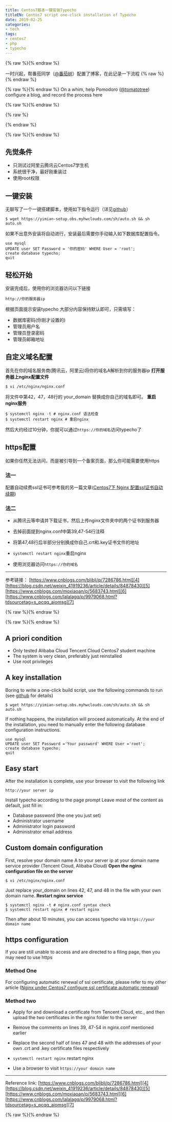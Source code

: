 ```yaml
---
title: Centos7脚本一键安装Typecho
titleEN: Centos7 script one-click installation of Typecho
date: 2019-02-25
categories:
- tech
tags:
- centos7
- php
- typecho
---
```



{% raw %}<span class=".zh">{% endraw %}

一时兴起，帮番茄同学（[@番茄树][1]）配置了博客，在此记录一下流程 
{% raw %}</span>{% endraw %}


{% raw %}<span class=".en">{% endraw %}
On a whim, help Pomodoro ([@tomatotree][1]) configure a blog, and record the process here

{% raw %}</span>{% endraw %}


<!--more-->

{% raw %}
<script>
	session.onload(function(){
		if(page.tran.getLang() == 'en'){
			tips.warning({
				title: 'Caution',
				position: 'topRight',
				message: 'This page was translated by Machine!!',
				buttons: [['<button>Show Original Page</button>', function (instance, toast) {
					page.tran.setLang('zh');
             		instance.hide({ transitionOut: 'fadeOut' }, toast, 'button');
        		}, true]]
			});
		}
	});
</script>
{% endraw %}

{% raw %}<span class=".zh">{% endraw %}
## 先觉条件
 - 只测试过阿里云腾讯云Centos7学生机
 - 系统很干净，最好刚重装过
 - 使用root权限

## 一键安装
无聊写了一个一键搭建脚本，使用如下指令运行（详见[github][2]）
````
$ wget https://yimian-setup.obs.myhwclouds.com/sh/auto.sh && sh auto.sh
````
如果不出意外安装将自动进行，安装最后需要你手动输入如下数据库配置指令。
````
use mysql
UPDATE user SET Password = '你的密码' WHERE User = 'root';
create database typecho;
quit
````
## 轻松开始
安装完成后，使用你的浏览器访问以下链接
````
http://你的服务器ip
````
根据页面提示安装typecho
大部分内容保持默认即可，只需填写：
 - 数据库密码(你刚才设置的)
 - 管理员用户名
 - 管理员登录密码
 - 管理员邮箱地址

## 自定义域名配置
首先在你的域名服务商(腾讯云，阿里云)将你的域名A解析到你的服务器ip
**打开服务器上nginx配置文件**
````
$ vi /etc/nginx/nginx.conf
````
将文件中第42，47，48行的 your_domain 替换成你自己的域名即可。
**重启nginx服务**
````
$ systemctl nginx -t # nginx.conf 语法检查
$ systemctl restart nginx # 重启nginx
````
然后大约经过10分钟，你就可以通过`https://你的域名`访问typecho了

## https配置
如果你任然无法访问，而是被引导到一个备案页面，那么你可能需要使用https

### 法一
配置自动续费ssl证书可参考我的另一篇文章([Centos7下 Nginx 配置ssl证书自动续期][3])

### 法二
 - 从腾讯云等申请并下载证书，然后上传nginx文件夹中的两个证书到服务器

 - 去掉前面提到nginx.conf中第39,47-54行注释
 - 将第47,48行后半部分分别换成你自己.crt和.key证书文件的地址
 - `systemctl restart nginx`重启nginx
 - 使用浏览器访问`https://你的域名`




----------
参考链接：
[https://www.cnblogs.com/blibli/p/7286786.html][4]
[https://blog.csdn.net/weixin_41919236/article/details/84878430][5]
[https://www.cnblogs.com/moxiaoan/p/5683743.html][6]
[https://www.cnblogs.com/lalalagq/p/9979068.html?tdsourcetag=s_pcqq_aiomsg][7]


  [1]: https://tomatotrees.xyz
  [2]: https://github.com/IoTcat/typecho-auto-install-centos7
  [3]: https://www.eee.dog/tech/ssl-auto-apply.html
  [4]: https://www.cnblogs.com/blibli/p/7286786.html
  [5]: https://blog.csdn.net/weixin_41919236/article/details/84878430
  [6]: https://www.cnblogs.com/moxiaoan/p/5683743.html
  [7]: https://www.cnblogs.com/lalalagq/p/9979068.html?tdsourcetag=s_pcqq_aiomsg


 {% raw %}</span>{% endraw %}

{% raw %}<span class=".en">{% endraw %}
## A priori condition
 - Only tested Alibaba Cloud Tencent Cloud Centos7 student machine
 - The system is very clean, preferably just reinstalled
 - Use root privileges

## A key installation
Boring to write a one-click build script, use the following commands to run (see [github][2] for details)
````
$ wget https://yimian-setup.obs.myhwclouds.com/sh/auto.sh && sh auto.sh
````
If nothing happens, the installation will proceed automatically. At the end of the installation, you need to manually enter the following database configuration instructions.
````
use mysql
UPDATE user SET Password ='Your password' WHERE User ='root';
create database typecho;
quit
````
## Easy start
After the installation is complete, use your browser to visit the following link
````
http://your server ip
````
Install typecho according to the page prompt
Leave most of the content as default, just fill in:
 - Database password (the one you just set)
 - Administrator username
 - Administrator login password
 - Administrator email address

## Custom domain configuration
First, resolve your domain name A to your server ip at your domain name service provider (Tencent Cloud, Alibaba Cloud)
**Open the nginx configuration file on the server**
````
$ vi /etc/nginx/nginx.conf
````
Just replace your_domain on lines 42, 47, and 48 in the file with your own domain name.
**Restart nginx service**
````
$ systemctl nginx -t # nginx.conf syntax check
$ systemctl restart nginx # restart nginx
````
Then after about 10 minutes, you can access typecho via `https://your domain name`

## https configuration
If you are still unable to access and are directed to a filing page, then you may need to use https

### Method One
For configuring automatic renewal of ssl certificate, please refer to my other article ([Nginx under Centos7 configure ssl certificate automatic renewal][3])

### Method two
 - Apply for and download a certificate from Tencent Cloud, etc., and then upload the two certificates in the nginx folder to the server

 - Remove the comments on lines 39, 47-54 in nginx.conf mentioned earlier
 - Replace the second half of lines 47 and 48 with the addresses of your own .crt and .key certificate files respectively
 - `systemctl restart nginx` restart nginx
 - Use a browser to visit `https://your domain name`




----------
Reference link:
[https://www.cnblogs.com/blibli/p/7286786.html][4]
[https://blog.csdn.net/weixin_41919236/article/details/84878430][5]
[https://www.cnblogs.com/moxiaoan/p/5683743.html][6]
[https://www.cnblogs.com/lalalagq/p/9979068.html?tdsourcetag=s_pcqq_aiomsg][7]


  [1]: https://tomatotrees.xyz
  [2]: https://github.com/IoTcat/typecho-auto-install-centos7
  [3]: https://www.eee.dog/tech/ssl-auto-apply.html
  [4]: https://www.cnblogs.com/blibli/p/7286786.html
  [5]: https://blog.csdn.net/weixin_41919236/article/details/84878430
  [6]: https://www.cnblogs.com/moxiaoan/p/5683743.html
  [7]: https://www.cnblogs.com/lalalagq/p/9979068.html?tdsourcetag=s_pcqq_aiomsg
 {% raw %}</span>{% endraw %}